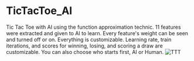 # TicTacToe_AI
Tic Tac Toe with AI using the function approximation technic.
11 features were extracted and given to AI to learn. Every feature's weight can be seen and turned off or on. Everything is customizable. 
Learning rate, train iterations, and scores for winning, losing, and scoring a draw are customizable. You can also choose who starts first, AI or Human.
![TTT](https://user-images.githubusercontent.com/107170301/200770797-69041105-6119-4a18-a700-a19fc678d2be.jpg)
